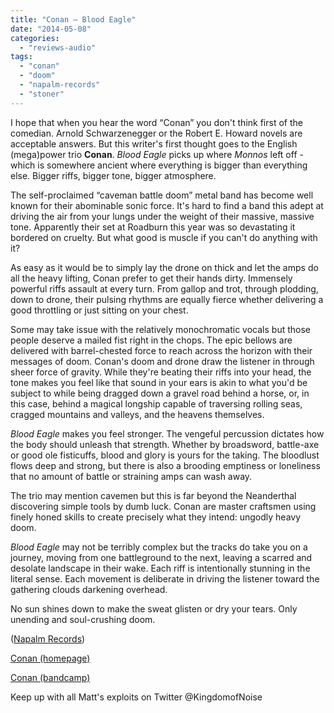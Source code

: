 ```yaml
---
title: "Conan – Blood Eagle"
date: "2014-05-08"
categories: 
  - "reviews-audio"
tags: 
  - "conan"
  - "doom"
  - "napalm-records"
  - "stoner"
---
```


I hope that when you hear the word “Conan” you don't think first of the comedian. Arnold Schwarzenegger or the Robert E. Howard novels are acceptable answers. But this writer's first thought goes to the English (mega)power trio **Conan**. _Blood Eagle_ picks up where _Monnos_ left off - which is somewhere ancient where everything is bigger than everything else. Bigger riffs, bigger tone, bigger atmosphere.

The self-proclaimed “caveman battle doom” metal band has become well known for their abominable sonic force. It's hard to find a band this adept at driving the air from your lungs under the weight of their massive, massive tone. Apparently their set at Roadburn this year was so devastating it bordered on cruelty. But what good is muscle if you can't do anything with it?

As easy as it would be to simply lay the drone on thick and let the amps do all the heavy lifting, Conan prefer to get their hands dirty. Immensely powerful riffs assault at every turn. From gallop and trot, through plodding, down to drone, their pulsing rhythms are equally fierce whether delivering a good throttling or just sitting on your chest.

Some may take issue with the relatively monochromatic vocals but those people deserve a mailed fist right in the chops. The epic bellows are delivered with barrel-chested force to reach across the horizon with their messages of doom. Conan's doom and drone draw the listener in through sheer force of gravity. While they're beating their riffs into your head, the tone makes you feel like that sound in your ears is akin to what you'd be subject to while being dragged down a gravel road behind a horse, or, in this case, behind a magical longship capable of traversing rolling seas, cragged mountains and valleys, and the heavens themselves.

_Blood Eagle_ makes you feel stronger. The vengeful percussion dictates how the body should unleash that strength. Whether by broadsword, battle-axe or good ole fisticuffs, blood and glory is yours for the taking. The bloodlust flows deep and strong, but there is also a brooding emptiness or loneliness that no amount of battle or straining amps can wash away.

The trio may mention cavemen but this is far beyond the Neanderthal discovering simple tools by dumb luck. Conan are master craftsmen using finely honed skills to create precisely what they intend: ungodly heavy doom.

_Blood Eagle_ may not be terribly complex but the tracks do take you on a journey, moving from one battleground to the next, leaving a scarred and desolate landscape in their wake. Each riff is intentionally stunning in the literal sense. Each movement is deliberate in driving the listener toward the gathering clouds darkening overhead.

No sun shines down to make the sweat glisten or dry your tears. Only unending and soul-crushing doom.

([Napalm Records](http://www.napalmrecords.com/))

[Conan (homepage)](www.hailconan.com)

[Conan (bandcamp)](www.conan-conan.bandcamp.com)

Keep up with all Matt's exploits on Twitter @KingdomofNoise
